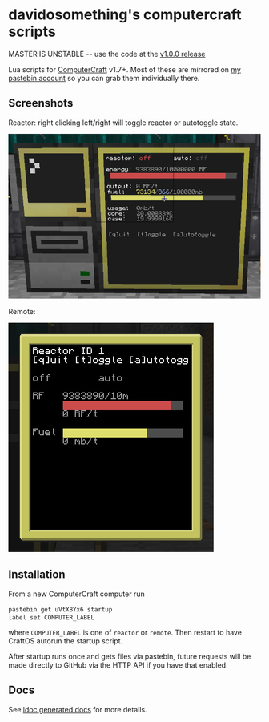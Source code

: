 # davidosomething's computercraft scripts

MASTER IS UNSTABLE -- use the code at the [v1.0.0 release](https://github.com/davidosomething/computercraft/releases/tag/v1.0.0)

Lua scripts for [ComputerCraft](http://www.computercraft.info/) v1.7+.
Most of these are mirrored on
[my pastebin account](http://pastebin.com/u/davidosomething)
so you can grab them individually there.

## Screenshots

Reactor: right clicking left/right will toggle reactor or autotoggle state.

![Reactor](https://raw.githubusercontent.com/davidosomething/computercraft/master/docs/reactor-main.png)

Remote:

![Remote](https://raw.githubusercontent.com/davidosomething/computercraft/master/docs/remote-reactor.png)

## Installation

From a new ComputerCraft computer run

```
pastebin get uVtX8Yx6 startup
label set COMPUTER_LABEL
```

where `COMPUTER_LABEL` is one of `reactor` or `remote`. Then restart to have
CraftOS autorun the startup script.

After startup runs once and gets files via pastebin, future requests will be
made directly to GitHub via the HTTP API if you have that enabled.

## Docs

See [ldoc generated docs](http://davidosomething.github.io/computercraft/) for
more details.

